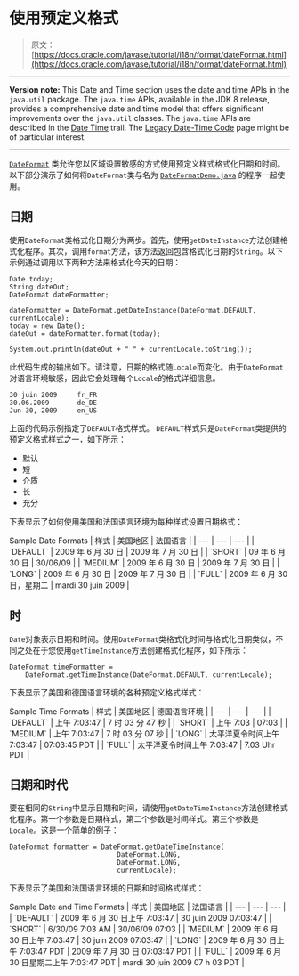 # 使用预定义格式

> 原文： [https://docs.oracle.com/javase/tutorial/i18n/format/dateFormat.html](https://docs.oracle.com/javase/tutorial/i18n/format/dateFormat.html)

* * *

**Version note:** This Date and Time section uses the date and time APIs in the `java.util` package. The `java.time` APIs, available in the JDK 8 release, provides a comprehensive date and time model that offers significant improvements over the `java.util` classes. The `java.time` APIs are described in the [Date Time](../../datetime/index.html) trail. The [Legacy Date-Time Code](../../datetime/iso/legacy.html) page might be of particular interest.

* * *

[`DateFormat`](https://docs.oracle.com/javase/8/docs/api/java/text/DateFormat.html) 类允许您以区域设置敏感的方式使用预定义样式格式化日期和时间。以下部分演示了如何将`DateFormat`类与名为 [`DateFormatDemo.java`](examples/DateFormatDemo.java) 的程序一起使用。

## 日期

使用`DateFormat`类格式化日期分为两步。首先，使用`getDateInstance`方法创建格式化程序。其次，调用`format`方法，该方法返回包含格式化日期的`String`。以下示例通过调用以下两种方法来格式化今天的日期：

```
Date today;
String dateOut;
DateFormat dateFormatter;

dateFormatter = DateFormat.getDateInstance(DateFormat.DEFAULT, currentLocale);
today = new Date();
dateOut = dateFormatter.format(today);

System.out.println(dateOut + " " + currentLocale.toString());

```

此代码生成的输出如下。请注意，日期的格式随`Locale`而变化。由于`DateFormat`对语言环境敏感，因此它会处理每个`Locale`的格式详细信息。

```
30 juin 2009     fr_FR
30.06.2009       de_DE
Jun 30, 2009     en_US

```

上面的代码示例指定了`DEFAULT`格式样式。 `DEFAULT`样式只是`DateFormat`类提供的预定义格式样式之一，如下所示：

*   默认
*   短
*   介质
*   长
*   充分

下表显示了如何使用美国和法国语言环境为每种样式设置日期格式：

<caption>Sample Date Formats</caption>
| 样式 | 美国地区 | 法国语言 |
| --- | --- | --- |
| `DEFAULT` | 2009 年 6 月 30 日 | 2009 年 7 月 30 日 |
| `SHORT` | 09 年 6 月 30 日 | 30/06/09 |
| `MEDIUM` | 2009 年 6 月 30 日 | 2009 年 7 月 30 日 |
| `LONG` | 2009 年 6 月 30 日 | 2009 年 7 月 30 日 |
| `FULL` | 2009 年 6 月 30 日，星期二 | mardi 30 juin 2009 |

## 时

`Date`对象表示日期和时间。使用`DateFormat`类格式化时间与格式化日期类似，不同之处在于您使用`getTimeInstance`方法创建格式化程序，如下所示：

```
DateFormat timeFormatter =
    DateFormat.getTimeInstance(DateFormat.DEFAULT, currentLocale);

```

下表显示了美国和德国语言环境的各种预定义格式样式：

<caption>Sample Time Formats</caption>
| 样式 | 美国地区 | 德国语言环境 |
| --- | --- | --- |
| `DEFAULT` | 上午 7:03:47 | 7 时 03 分 47 秒 |
| `SHORT` | 上午 7:03 | 07:03 |
| `MEDIUM` | 上午 7:03:47 | 7 时 03 分 07 秒 |
| `LONG` | 太平洋夏令时间上午 7:03:47 | 07:03:45 PDT |
| `FULL` | 太平洋夏令时间上午 7:03:47 | 7.03 Uhr PDT |

## 日期和时代

要在相同的`String`中显示日期和时间，请使用`getDateTimeInstance`方法创建格式化程序。第一个参数是日期样式，第二个参数是时间样式。第三个参数是`Locale`。这是一个简单的例子：

```
DateFormat formatter = DateFormat.getDateTimeInstance(
                           DateFormat.LONG, 
                           DateFormat.LONG, 
                           currentLocale);

```

下表显示了美国和法国语言环境的日期和时间格式样式：

<caption>Sample Date and Time Formats</caption>
| 样式 | 美国地区 | 法国语言 |
| --- | --- | --- |
| `DEFAULT` | 2009 年 6 月 30 日上午 7:03:47 | 30 juin 2009 07:03:47 |
| `SHORT` | 6/30/09 7:03 AM | 30/06/09 07:03 |
| `MEDIUM` | 2009 年 6 月 30 日上午 7:03:47 | 30 juin 2009 07:03:47 |
| `LONG` | 2009 年 6 月 30 日上午 7:03:47 PDT | 2009 年 7 月 30 日 07:03:47 PDT |
| `FULL` | 2009 年 6 月 30 日星期二上午 7:03:47 PDT | mardi 30 juin 2009 07 h 03 PDT |
